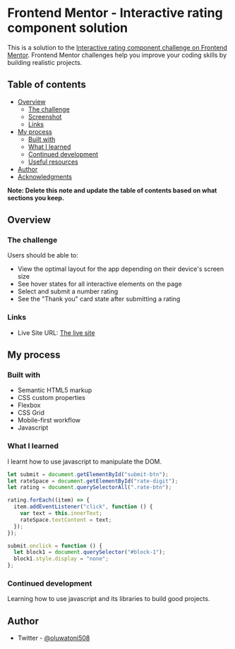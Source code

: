 # Frontend Mentor - Interactive rating component solution

This is a solution to the [Interactive rating component challenge on Frontend Mentor](https://www.frontendmentor.io/challenges/interactive-rating-component-koxpeBUmI). Frontend Mentor challenges help you improve your coding skills by building realistic projects.

## Table of contents

- [Overview](#overview)
  - [The challenge](#the-challenge)
  - [Screenshot](#screenshot)
  - [Links](#links)
- [My process](#my-process)
  - [Built with](#built-with)
  - [What I learned](#what-i-learned)
  - [Continued development](#continued-development)
  - [Useful resources](#useful-resources)
- [Author](#author)
- [Acknowledgments](#acknowledgments)

**Note: Delete this note and update the table of contents based on what sections you keep.**

## Overview

### The challenge

Users should be able to:

- View the optimal layout for the app depending on their device's screen size
- See hover states for all interactive elements on the page
- Select and submit a number rating
- See the "Thank you" card state after submitting a rating

### Links

- Live Site URL: [The live site](https://tony-508.github.io/interactive-rating-component-main/)

## My process

### Built with

- Semantic HTML5 markup
- CSS custom properties
- Flexbox
- CSS Grid
- Mobile-first workflow
- Javascript

### What I learned

I learnt how to use javascript to manipulate the DOM.

```js
let submit = document.getElementById("submit-btn");
let rateSpace = document.getElementById("rate-digit");
let rating = document.querySelectorAll(".rate-btn");

rating.forEach((item) => {
  item.addEventListener("click", function () {
    var text = this.innerText;
    rateSpace.textContent = text;
  });
});

submit.onclick = function () {
  let block1 = document.querySelector("#block-1");
  block1.style.display = "none";
};
```

### Continued development

Learning how to use javascript and its libraries to build good projects.

## Author

- Twitter - [@oluwatoni508](https://twitter.com/oluwatoni508)
